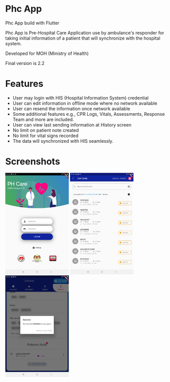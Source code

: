 # Phc App
Phc App build with Flutter

Phc App is Pre-Hospital Care Application use by ambulance's responder for taking initial information of a patient
that will synchronize with the hospital system.

Developed for MOH (Ministry of Health)

Final version is 2.2

# Features

  - User may login with HIS (Hospital Information System) credential
  - User can edit information in offline mode where no network available
  - User can resend the information once network available
  - Some additional features e.g., CPR Logs, Vitals, Assessments, Response Team and more are included.
  - User can view last sending information at History screen
  - No limit on patient note created
  - No limit for vital signs recorded
  - The data will synchronized with HIS seamlessly.

# Screenshots

<img src='github-img/screenshotv1_21/Screenshot_20200729-093907.jpg' width="200"> <img src='github-img/screenshotv1_21/Screenshot_20200729-093929.jpg' width="200"> <img src='github-img/screenshotv1_21/Screenshot_20200729-094116.jpg' width="200">

